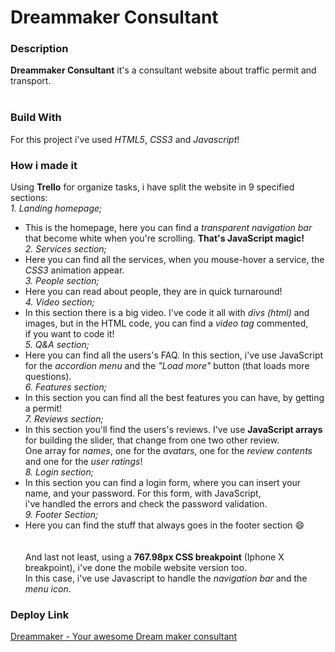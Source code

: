 # Dreammaker Consultant

### Description
**Dreammaker Consultant** it's a consultant website about traffic permit and transport. <br/><br/>

### Build With
For this project i've used *HTML5*, *CSS3* and *Javascript*!

### How i made it
Using **Trello** for organize tasks, i have split the website in 9 specified sections:<br/>
*1. Landing homepage;*
  + This is the homepage, here you can find a *transparent navigation bar* that become white when you're scrolling. **That's JavaScript magic!**<br/>
*2. Services section;*
  + Here you can find all the services, when you mouse-hover a service, the *CSS3* animation appear.<br/>
*3. People section;*
  + Here you can read about people, they are in quick turnaround! <br/>
*4. Video section;*
  + In this section there is a big video. I've code it all with *divs (html)* and images, but in the HTML code, you can find a _video tag_ commented, <br>
    if you want to code it!<br/>
*5. Q&A section;*
  + Here you can find all the users's FAQ. In this section, i've use JavaScript for the *accordion menu* and the *"Load more"* button (that loads more questions).<br/>
*6. Features section;*
  + In this section you can find all the best features you can have, by getting a permit!<br/>
*7. Reviews section;*
  + In this section you'll find the users's reviews. I've use **JavaScript arrays** for building the slider, that change from one two other review. <br/>
    One array for *names*, one for the *avatars*, one for the *review contents* and one for the *user ratings*!<br/>
*8. Login section;*
  + In this section you can find a login form, where you can insert your name, and your password. For this form, with JavaScript, <br/>
    i've handled the errors and check the password validation.<br/>
*9. Footer Section;*
  + Here you can find the stuff that always goes in the footer section :smile: <br/>
<br/><br/>
And last not least, using a **767.98px CSS breakpoint** (Iphone X breakpoint), i've done the mobile website version too. <br/>
In this case, i've use Javascript to handle the *navigation bar* and the *menu icon*. 

### Deploy Link
[Dreammaker - Your awesome Dream maker consultant](https://dreammakerconsultant.netlify.app/ "Here's the link to make yuor dream come true!")
